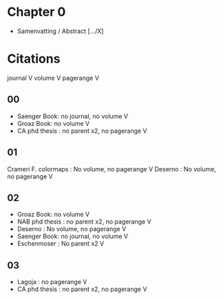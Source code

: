 # Chapter 0
- Samenvatting / Abstract [.../X]


#  Citations 

journal V
volume V
pagerange V
## 00 
- Saenger Book: no journal, no volume V
- Groaz Book: no volume V
- CA phd thesis : no parent x2, no pagerange V

## 01 
Crameri F. colormaps : No volume, no pagerange V
Deserno : No volume, no pagerange V

## 02 
- Groaz Book: no volume V
- NAB phd thesis : no parent x2, no pagerange V
- Deserno : No volume, no pagerange V
- Saenger Book: no journal, no volume V
- Eschenmoser : No parent x2 V


## 03
- Lagoja : no pagerange V
- CA phd thesis : no parent x2, no pagerange V
